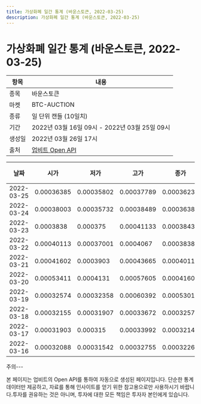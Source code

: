 ```yaml
---
title: 가상화폐 일간 통계 (바운스토큰, 2022-03-25)
description: 가상화폐 일간 통계 (바운스토큰, 2022-03-25)
---
```


가상화폐 일간 통계 (바운스토큰, 2022-03-25)
===

|항목|내용|
|--|--|
|종목|바운스토큰|
|마켓|BTC-AUCTION|
|종류|일 단위 캔들 (10일치)|
|기간|2022년 03월 16일 09시 - 2022년 03월 25일 09시|
|생성일|2022년 03월 26일 17시|
|출처|[업비트 Open API](https://docs.upbit.com)|


|날짜|시가|저가|고가|종가|비고|
|--|--|--|--|--|--|
|2022-03-25|0.00036385|0.00035802|0.00037789|0.00036234|    |
|2022-03-24|0.00038003|0.00035732|0.00038489|0.00036385|    |
|2022-03-23|0.0003838|0.000375|0.00041133|0.0003843|    |
|2022-03-22|0.00040113|0.00037001|0.0004067|0.0003838|    |
|2022-03-21|0.00041602|0.0003903|0.00043665|0.00040113|    |
|2022-03-20|0.00053411|0.0004131|0.00057605|0.00041602|    |
|2022-03-19|0.00032574|0.00032358|0.00060392|0.00053013|    |
|2022-03-18|0.00032155|0.00031907|0.00033672|0.00032574|    |
|2022-03-17|0.00031903|0.000315|0.00033992|0.00032147|    |
|2022-03-16|0.00032088|0.00031542|0.00032755|0.00032267|    |


주의---

본 페이지는 업비트의 Open API를 통하여 자동으로 생성된 페이지입니다. 단순한 통계 데이터만 제공하고, 자료를 통해 인사이트를 얻기 위한 참고용으로만 사용하시기 바랍니다.투자를 권유하는 것은 아니며, 투자에 대한 모든 책임은 투자자 본인에게 있습니다.